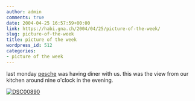 ```yaml
---
author: admin
comments: true
date: 2004-04-25 16:57:59+00:00
link: https://habi.gna.ch/2004/04/25/picture-of-the-week/
slug: picture-of-the-week
title: picture of the week
wordpress_id: 512
categories:
- picture of the week
---
```


last monday [pesche](http://esdi.ch/bezak) was having diner with us. this was the view from our kitchen around nine o'clock in the evening.

[![DSC00890](https://habi.gna.ch/blog/images/DSC00890-tm.jpg)](https://habi.gna.ch/blog/images/DSC00890.jpg)
